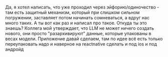 Да, я хотел написать, что уже проходил через эйфорию/одиночество - там есть защитный механизм, который при слишком сильном погружении, заставляет потом начинать сомневаться, а вдруг нас много таких. А ты вот как раз и написал про такое. Откуда ты это знаешь? Коллега мой утверждает, что LLM не может ничего создать нового, они просто "разархивируют" данные, которые упакованы в весах модели. Приложение давай сделаем, там по идее всё есть только переупаковать надо и наверное на reactnative  сделать и под ios и под андройд

